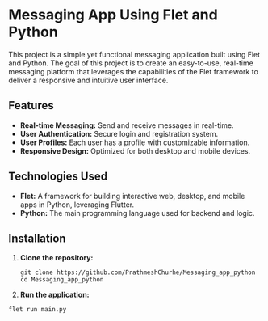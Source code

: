 # Messaging App Using Flet and Python

This project is a simple yet functional messaging application built using Flet and Python. The goal of this project is to create an easy-to-use, real-time messaging platform that leverages the capabilities of the Flet framework to deliver a responsive and intuitive user interface.

## Features

- **Real-time Messaging:** Send and receive messages in real-time.
- **User Authentication:** Secure login and registration system.
- **User Profiles:** Each user has a profile with customizable information.
- **Responsive Design:** Optimized for both desktop and mobile devices.

## Technologies Used

- **Flet:** A framework for building interactive web, desktop, and mobile apps in Python, leveraging Flutter.
- **Python:** The main programming language used for backend and logic.

## Installation

1. **Clone the repository:**
   ```
   git clone https://github.com/PrathmeshChurhe/Messaging_app_python
   cd Messaging_app_python
   ```
2. **Run the application:**
```
flet run main.py
```
